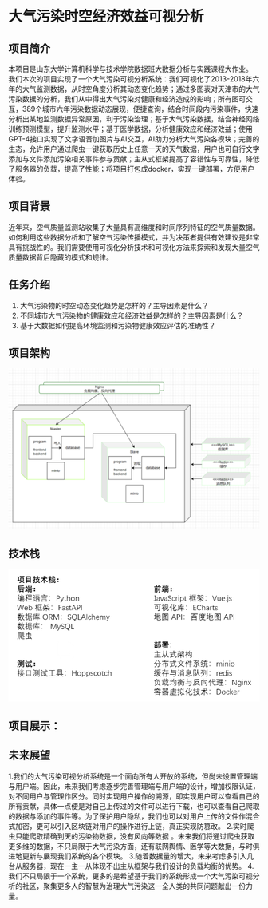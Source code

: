 # 大气污染时空经济效益可视分析
## 项目简介
本项目是山东大学计算机科学与技术学院数据班大数据分析与实践课程大作业。
我们本次的项目实现了一个大气污染可视分析系统：我们可视化了2013-2018年六年的大气监测数据，从时空角度分析其动态变化趋势；通过多图表对天津市的大气污染数据的分析，我们从中得出大气污染对健康和经济造成的影响；所有图可交互，389个城市六年污染数据动态展现，便捷查询，结合时间段内污染事件，快速分析出某地监测数据异常原因，利于污染治理；基于大气污染数据，结合神经网络训练预测模型，提升监测水平；基于医学数据，分析健康效应和经济效益；使用GPT-4接口实现了文字语音加图片与AI交互，AI助力分析大气污染各模块；完善的生态，允许用户通过爬虫一键获取历史上任意一天的天气数据，用户也可自行文字添加与文件添加污染相关事件参与贡献；主从式框架提高了容错性与可靠性，降低了服务器的负载，提高了性能；将项目打包成docker，实现一键部署，方便用户体验。
## 项目背景
近年来，空气质量监测站收集了大量具有高维度和时间序列特征的空气质量数据。如何利用这些数据分析和了解空气污染传播模式，并为决策者提供有效建议是非常具有挑战性的。我们需要使用可视化分析技术和可视化方法来探索和发现大量空气质量数据背后隐藏的模式和规律。
## 任务介绍
1. 大气污染物的时空动态变化趋势是怎样的？主导因素是什么？
2. 不同城市大气污染物的健康效应和经济效益是怎样的？主导因素是什么？
3. 基于大数据如何提高环境监测和污染物健康效应评估的准确性？
## 项目架构
![img.png](display/img.png)
## 技术栈
![img.png](display/img1.png)
## 项目展示：
## 未来展望
1.我们的大气污染可视分析系统是一个面向所有人开放的系统，但尚未设置管理端与用户端。因此，未来我们考虑逐步完善管理端与用户端的设计，增加权限认证，对不同用户与管理作区分。同时实现用户操作的溯源，即实现用户可以查看自己的所有贡献，具体一点便是对自己上传过的文件可以进行下载，也可以查看自己爬取的数据与添加的事件等。为了保护用户隐私，我们也可以对用户上传的文件作混合式加密，更可以引入区块链对用户的操作进行上链，真正实现防篡改。
2.实时爬虫只能爬取精确到天的污染物数据，没有风向等数据 。未来我们将通过爬虫获取更多维的数据，不只局限于大气污染方面，还有联网舆情、医学等大数据，与时俱进地更新与展现我们系统的各个模块。
3.随着数据量的增大，未来考虑多引入几台从服务器，现在一主一从体现不出主从框架与我们设计的负载均衡的优势。
4.我们不只局限于一个系统，更多的是希望基于我们的系统形成一个大气污染可视分析的社区，聚集更多人的智慧为治理大气污染这一全人类的共同问题献出一份力量。

